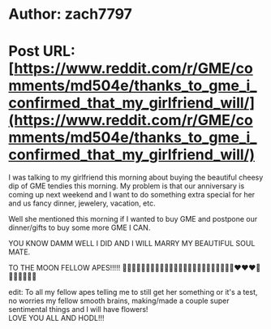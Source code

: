# Author: zach7797
# Post URL: [https://www.reddit.com/r/GME/comments/md504e/thanks_to_gme_i_confirmed_that_my_girlfriend_will/](https://www.reddit.com/r/GME/comments/md504e/thanks_to_gme_i_confirmed_that_my_girlfriend_will/)


I was talking to my girlfriend this morning about buying the beautiful cheesy dip of GME tendies this morning. My problem is that our anniversary is coming up next weekend and I want to do something extra special for her and us fancy dinner, jewelery, vacation, etc.

Well she mentioned this morning if I wanted to buy GME and postpone our dinner/gifts to buy some more GME I CAN.

YOU KNOW DAMM WELL I DID AND I WILL MARRY MY BEAUTIFUL SOUL MATE.

TO THE MOON FELLOW APES!!!!! 🚀🚀🚀🚀🚀🚀🚀🚀🚀🚀🚀🚀🦍🦍🦍🦍🦍🦍🦍🦍🦍🦍🦍🦍♥❤❤💎💎💎🙌🙌🙌🙌

edit: To all my fellow apes telling me to still get her something or it's a test, no worries my fellow smooth brains, making/made a couple super sentimental things and I will have flowers!     
LOVE YOU ALL AND HODL!!!